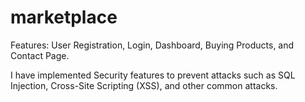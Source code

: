 # marketplace
 
Features: User Registration, Login, Dashboard, Buying Products, and Contact Page.

I have implemented Security features to prevent attacks such as SQL Injection, Cross-Site Scripting (XSS), and other common attacks.
